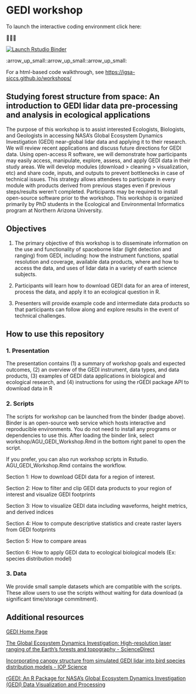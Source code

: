 # GEDI workshop

To launch the interactive coding environment click here:


:arrow_down_small::arrow_down_small::arrow_down_small:
<!-- badges: start -->
[![Launch Rstudio Binder](https://mybinder.org/badge_logo.svg)](https://mybinder.org/v2/gh/IGSA-SICCS/GEDI_workshop/main?urlpath=rstudio)
<!-- badges: end --> :arrow_up_small::arrow_up_small::arrow_up_small:

For a html-based code walkthrough, see https://igsa-siccs.github.io/workshops/

## Studying forest structure from space: An introduction to GEDI lidar data pre-processing and analysis in ecological applications

The purpose of this workshop is to assist interested Ecologists, Biologists, and Geologists in accessing NASA’s Global Ecosystem Dynamics Investigation (GEDI) near-global lidar data and applying it to their research. We will review recent applications and discuss future directions for GEDI data. Using open-access R software, we will demonstrate how participants may easily access, manipulate, explore, assess, and apply GEDI data in their study areas. We will develop modules (download > cleaning > visualization, etc) and share code, inputs, and outputs to prevent bottlenecks in case of technical issues. This strategy allows attendees to participate in every module with products derived from previous stages even if previous steps/results weren’t completed. Participants may be required to install open-source software prior to the workshop. This workshop is organized primarily by PhD students in the Ecological and Environmental Informatics program at Northern Arizona University.

## Objectives

1. The primary objective of this workshop is to disseminate information on the use and functionality of spaceborne lidar (light detection and ranging) from GEDI, including: how the instrument functions, spatial resolution and coverage, available data products, where and how to access the data, and uses of lidar data in a variety of earth science subjects.

2. Participants will learn how to download GEDI data for an area of interest, process the data, and apply it to an ecological question in R.

3. Presenters will provide example code and intermediate data products so that participants can follow along and explore results in the event of technical challenges.

## How to use this repository

### 1. Presentation
The presentation contains (1) a summary of workshop goals and expected outcomes, (2) an overview of the GEDI instrument, data types, and data products, (3) examples of GEDI data applications in biological and ecological research, and (4) instructions for using the rGEDI package API to download data in R

### 2. Scripts
The scripts for workshop can be launched from the binder (badge above). Binder is an open-source web service which hosts interactive and reproducible environments. You do not need to install any programs or dependencies to use this. After loading the binder link, select workshop/AGU_GEDI_Workshop.Rmd in the bottom right panel to open the script.

If you prefer, you can also run workshop scripts in Rstudio. AGU_GEDI_Workshop.Rmd contains the workflow.

Section 1: How to download GEDI data for a region of interest.

Section 2: How to filter and clip GEDI data products to your region of interest and visualize GEDI footprints

Section 3: How to visualize GEDI data including waveforms, height metrics, and derived indices

Section 4: How to compute descriptive statistics and create raster layers from GEDI footprints

Section 5: How to compare areas

Section 6: How to apply GEDI data to ecological biological models (Ex: species distribution model)

### 3. Data
We provide small sample datasets which are compatible with the scripts. These allow users to use the scripts without waiting for data download (a significant time/storage commitment).

## Additional resources

[GEDI Home Page](https://gedi.umd.edu/)

[The Global Ecosystem Dynamics Investigation: High-resolution laser ranging of the Earth’s forests and topography - ScienceDirect](https://www.sciencedirect.com/science/article/pii/S2666017220300018?via%3Dihub)

[Incorporating canopy structure from simulated GEDI lidar into bird species distribution models - IOP Science](https://iopscience.iop.org/article/10.1088/1748-9326/ab80ee/meta)

[rGEDI: An R Package for NASA’s Global Ecosystem Dynamics Investigation (GEDI) Data Visualization and Processing](https://cran.microsoft.com/snapshot/2020-04-20/web/packages/rGEDI/vignettes/tutorial.html)
